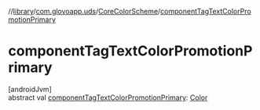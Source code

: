 //[library](../../../index.md)/[com.glovoapp.uds](../index.md)/[CoreColorScheme](index.md)/[componentTagTextColorPromotionPrimary](component-tag-text-color-promotion-primary.md)

# componentTagTextColorPromotionPrimary

[androidJvm]\
abstract val [componentTagTextColorPromotionPrimary](component-tag-text-color-promotion-primary.md): [Color](https://developer.android.com/reference/kotlin/androidx/compose/ui/graphics/Color.html)

